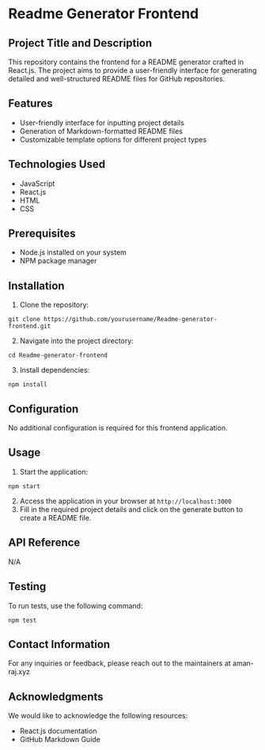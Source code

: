 # Readme Generator Frontend

## Project Title and Description
This repository contains the frontend for a README generator crafted in React.js. The project aims to provide a user-friendly interface for generating detailed and well-structured README files for GitHub repositories.

## Features
- User-friendly interface for inputting project details
- Generation of Markdown-formatted README files
- Customizable template options for different project types

## Technologies Used
- JavaScript
- React.js
- HTML
- CSS

## Prerequisites
- Node.js installed on your system
- NPM package manager

## Installation
1. Clone the repository:
```
git clone https://github.com/yourusername/Readme-generator-frontend.git
```
2. Navigate into the project directory:
```
cd Readme-generator-frontend
```
3. Install dependencies:
```
npm install
```

## Configuration
No additional configuration is required for this frontend application.

## Usage
1. Start the application:
```
npm start
```
2. Access the application in your browser at `http://localhost:3000`
3. Fill in the required project details and click on the generate button to create a README file.

## API Reference
N/A

## Testing
To run tests, use the following command:
```
npm test
```

## Contact Information
For any inquiries or feedback, please reach out to the maintainers at  aman-raj.xyz

## Acknowledgments
We would like to acknowledge the following resources:
- React.js documentation
- GitHub Markdown Guide